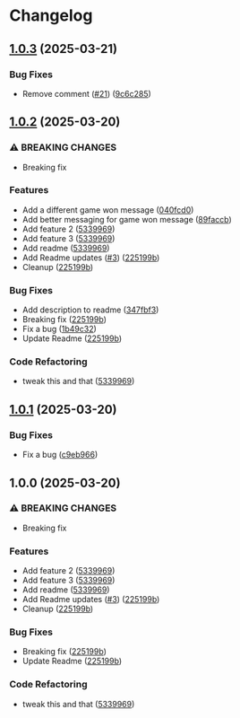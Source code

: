 # Changelog

## [1.0.3](https://github.com/zredinger-ccc/tic-tac-toe/compare/v1.0.2...v1.0.3) (2025-03-21)


### Bug Fixes

* Remove comment ([#21](https://github.com/zredinger-ccc/tic-tac-toe/issues/21)) ([9c6c285](https://github.com/zredinger-ccc/tic-tac-toe/commit/9c6c28514c70d488dca4731839f89dc7de7d01ca))

## [1.0.2](https://github.com/zredinger-ccc/tic-tac-toe/compare/v1.0.1...v1.0.2) (2025-03-20)


### ⚠ BREAKING CHANGES

* Breaking fix

### Features

* Add a different game won message ([040fcd0](https://github.com/zredinger-ccc/tic-tac-toe/commit/040fcd082662c0643d9a2bb834c370ef732088e4))
* Add better messaging for game won message ([89faccb](https://github.com/zredinger-ccc/tic-tac-toe/commit/89faccbba8eaa29bab0efc20e36751349ff39166))
* Add feature 2 ([5339969](https://github.com/zredinger-ccc/tic-tac-toe/commit/53399693fd583cf631acf9a8841547c95fd29358))
* Add feature 3 ([5339969](https://github.com/zredinger-ccc/tic-tac-toe/commit/53399693fd583cf631acf9a8841547c95fd29358))
* Add readme ([5339969](https://github.com/zredinger-ccc/tic-tac-toe/commit/53399693fd583cf631acf9a8841547c95fd29358))
* Add Readme updates ([#3](https://github.com/zredinger-ccc/tic-tac-toe/issues/3)) ([225199b](https://github.com/zredinger-ccc/tic-tac-toe/commit/225199bf9319fbe7d6dfef6bbd4861957c7fee4b))
* Cleanup ([225199b](https://github.com/zredinger-ccc/tic-tac-toe/commit/225199bf9319fbe7d6dfef6bbd4861957c7fee4b))


### Bug Fixes

* Add description to readme ([347fbf3](https://github.com/zredinger-ccc/tic-tac-toe/commit/347fbf3afe8d9f6dd1118bec3bd2e59d2e299d1b))
* Breaking fix ([225199b](https://github.com/zredinger-ccc/tic-tac-toe/commit/225199bf9319fbe7d6dfef6bbd4861957c7fee4b))
* Fix a bug ([1b49c32](https://github.com/zredinger-ccc/tic-tac-toe/commit/1b49c32f0ba52dd1a93d958f718872e704f5f866))
* Update Readme ([225199b](https://github.com/zredinger-ccc/tic-tac-toe/commit/225199bf9319fbe7d6dfef6bbd4861957c7fee4b))


### Code Refactoring

* tweak this and that ([5339969](https://github.com/zredinger-ccc/tic-tac-toe/commit/53399693fd583cf631acf9a8841547c95fd29358))

## [1.0.1](https://github.com/zredinger-ccc/tic-tac-toe/compare/v1.0.0...v1.0.1) (2025-03-20)


### Bug Fixes

* Fix a bug ([c9eb966](https://github.com/zredinger-ccc/tic-tac-toe/commit/c9eb9661fe9c39ac930e8d1d46bb363d0810b735))

## 1.0.0 (2025-03-20)


### ⚠ BREAKING CHANGES

* Breaking fix

### Features

* Add feature 2 ([5339969](https://github.com/zredinger-ccc/tic-tac-toe/commit/53399693fd583cf631acf9a8841547c95fd29358))
* Add feature 3 ([5339969](https://github.com/zredinger-ccc/tic-tac-toe/commit/53399693fd583cf631acf9a8841547c95fd29358))
* Add readme ([5339969](https://github.com/zredinger-ccc/tic-tac-toe/commit/53399693fd583cf631acf9a8841547c95fd29358))
* Add Readme updates ([#3](https://github.com/zredinger-ccc/tic-tac-toe/issues/3)) ([225199b](https://github.com/zredinger-ccc/tic-tac-toe/commit/225199bf9319fbe7d6dfef6bbd4861957c7fee4b))
* Cleanup ([225199b](https://github.com/zredinger-ccc/tic-tac-toe/commit/225199bf9319fbe7d6dfef6bbd4861957c7fee4b))


### Bug Fixes

* Breaking fix ([225199b](https://github.com/zredinger-ccc/tic-tac-toe/commit/225199bf9319fbe7d6dfef6bbd4861957c7fee4b))
* Update Readme ([225199b](https://github.com/zredinger-ccc/tic-tac-toe/commit/225199bf9319fbe7d6dfef6bbd4861957c7fee4b))


### Code Refactoring

* tweak this and that ([5339969](https://github.com/zredinger-ccc/tic-tac-toe/commit/53399693fd583cf631acf9a8841547c95fd29358))
